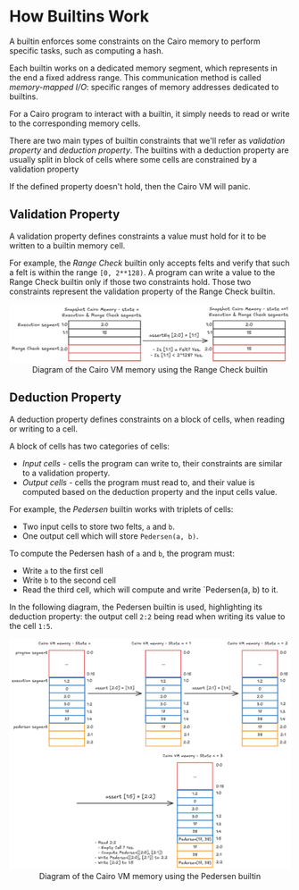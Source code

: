 # How Builtins Work

A builtin enforces some constraints on the Cairo memory
to perform specific tasks, such as computing a hash.

Each builtin works on a dedicated memory segment,
which represents in the end a fixed address range.
This communication method is called _memory-mapped I/O_:
specific ranges of memory addresses dedicated to builtins.

For a Cairo program to interact with a builtin, it simply
needs to read or write to the corresponding memory cells.

There are two main types of builtin constraints that we'll
refer as _validation property_ and _deduction property_.
The builtins with a deduction property are usually split
in block of cells where some cells are constrained by
a validation property

If the defined property doesn't hold, then the Cairo VM
will panic.

## Validation Property

A validation property defines constraints a value must
hold for it to be written to a builtin memory cell.

For example, the _Range Check_ builtin only accepts felts and verify
that such a felt is within the range `[0, 2**128)`.
A program can write a value to the Range Check builtin
only if those two constraints hold. Those two constraints
represent the validation property of the Range Check builtin.

<div align="center">
  <img src="range-check-validation-property.png" alt="Diagram snapshot Cairo memory using the Range Check builtin" width="800px"/>
</div>
<div align="center">
  <span class="caption">Diagram of the Cairo VM memory using the Range Check builtin</span>
</div>

## Deduction Property

A deduction property defines constraints on a block
of cells, when reading or writing to a cell.

A block of cells has two categories of cells:

- _Input cells_ - cells the program can write to,
  their constraints are similar to a validation property.
- _Output cells_ - cells the program must read to,
  and their value is computed based on the deduction
  property and the input cells value.

For example, the _Pedersen_ builtin works with triplets of cells:

- Two input cells to store two felts, `a` and `b`.
- One output cell which will store `Pedersen(a, b)`.

To compute the Pedersen hash of `a` and `b`, the program must:

- Write `a` to the first cell
- Write `b` to the second cell
- Read the third cell, which will compute and write `Pedersen(a, b) to it.

In the following diagram, the Pedersen builtin is used,
highlighting its deduction property: the output cell `2:2`
being read when writing its value to the cell `1:5`.

<div align="center">
  <img src="pedersen-deduction-property.png" alt="Diagram of Cairo VM memory Pedersen builtins" width="800px"/>
</div>
<div align="center">
  <span class="caption">Diagram of the Cairo VM memory using the Pedersen builtin</span>
</div>
